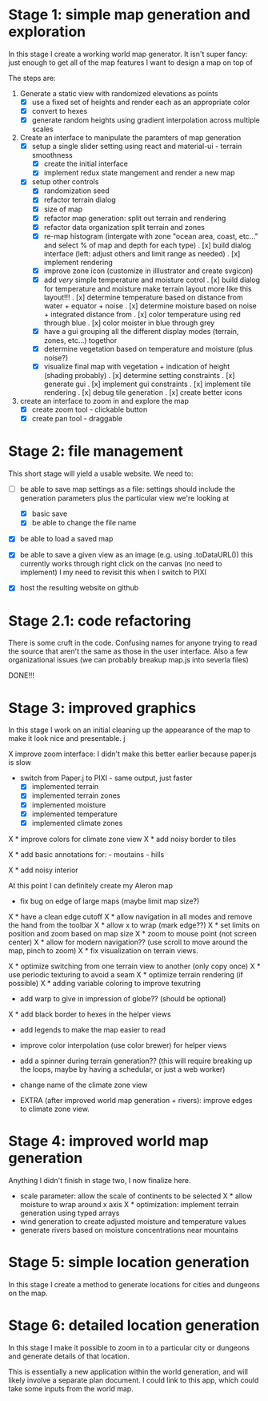 

# Stage 1: simple map generation and exploration

In this stage I create a working world map generator. It isn't super fancy: just
enough to get all of the map features I want to design a map on top of

The steps are:

1. Generate a static view with randomized elevations as points
   - [x] use a fixed set of heights and render each as an appropriate color
   - [x] convert to hexes
   - [x] generate random heights using gradient interpolation across multiple scales
2. Create an interface to manipulate the paramters of map generation
   - [x] setup a single slider setting using react and material-ui - terrain smoothness
       * [x] create the initial interface
       * [x] implement redux state mangement and render a new map
   - [x] setup other controls
       * [x] randomization seed
       * [x] refactor terrain dialog
       * [x] size of map
       * [x] refactor map generation: split out terrain and rendering
       * [x] refactor data organization split terrain and zones
       * [x] re-map histogram (intergate with zone "ocean area, coast, etc..."
             and select % of map and depth for each type)
             . [x] build dialog interface (left: adjust others and limit range
                   as needed)
             . [x] implement rendering
       * [x] improve zone icon (customize in illlustrator and create svgicon)
       * [x] add *very* simple temperature and moisture cotrol
             . [x] build dialog for temperature and moisture
                   make terrain layout more like this layout!!!
             . [x] determine temperature based on distance from water +
                   equator + noise
             . [x] determine moisture based on noise + integrated distance from 
             . [x] color temperature using red through blue
             . [x] color moister in blue through grey
       * [x] have a gui grouping all the different display modes (terrain, zones, etc...)
             togethor
       * [x] determine vegetation based on temperature
             and moisture (plus noise?)
       * [x] visualize final map with vegetation + indication of height (shading probably)
             . [x] determine setting constraints
             . [x] generate gui
             . [x] implement gui constraints
             . [x] implement tile rendering
             . [x] debug tile generation
             . [x] create better icons

3. create an interface to zoom in and explore the map
   - [x] create zoom tool - clickable button
   - [x] create pan tool - draggable

# Stage 2: file management

This short stage will yield a usable website. We need to:

- [ ] be able to save map settings as a file: settings should include the generation
parameters plus the particular view we're looking at
    * [x] basic save
    * [x] be able to change the file name

- [x] be able to load a saved map

- [x] be able to save a given view as an image (e.g. using .toDataURL())
  this currently works through right click on the canvas (no need to implement)
  I my need to revisit this when I switch to PIXI

- [x] host the resulting website on github

# Stage 2.1: code refactoring

There is some cruft in the code. Confusing names for anyone trying to read the
source that aren't the same as those in the user interface. Also a few
organizational issues (we can probably breakup map.js into severla files)

DONE!!!

# Stage 3: improved graphics

In this stage I work on an initial cleaning up the appearance of the map
to make it look nice and presentable. j

X improve zoom interface: I didn't make this better earlier because
  paper.js is slow
* switch from Paper.j to PIXI - same output, just faster
  - [x] implemented terrain
  - [x] implemented terrain zones
  - [x] implemented moisture
  - [x] implemented temperature
  - [x] implemented climate zones

X * improve colors for climate zone view
X * add noisy border to tiles

X * add basic annotations for:
    - moutains
    - hills

X * add noisy interior

At this point I can definitely create my Aleron map

* fix bug on edge of large maps (maybe limit map size?)

X * have a clean edge cutoff
X * allow navigation in all modes and remove the hand from the toolbar
X * allow x to wrap (mark edge??)
X * set limits on position and zoom based on map size
X * zoom to mouse point (not screen center)
X * allow for modern navigation?? (use scroll to move around the map, pinch to
zoom)
X * fix visualization on terrain views.

X * optimize switching from one terrain view to another (only copy once)
X * use periodic texturing to avoid a seam
X * optimize terrain rendering (if possible)
X * adding variable coloring to improve texutring
* add warp to give in impression of globe?? (should be optional)

X * add black border to hexes in the helper views
* add legends to make the map easier to read
* improve color interpolation (use color brewer) for helper views

* add a spinner during terrain generation?? 
  (this will require breaking up the loops, maybe by
  having a schedular, or just a web worker)

* change name of the climate zone view

* EXTRA (after improved world map generation + rivers): improve edges to climate
  zone view.

# Stage 4: improved world map generation

Anything I didn't finish in stage two, I now finalize here.

* scale parameter: allow the scale of continents to be selected
X * allow moisture to wrap around x axis
X * optimization: implement terrain generation using typed arrays
* wind generation to create adjusted moisture and temperature values
* generate rivers based on moisture concentrations near mountains

# Stage 5: simple location generation

In this stage I create a method to generate locations for cities and dungeons on the map.

# Stage 6: detailed location generation

In this stage I make it possible to zoom in to a particular city or dungeons and generate
details of that location.

This is essentially a new application within the world generation, and will
likely involve a separate plan document. I could link to this
app, which could take some inputs from the world map.

